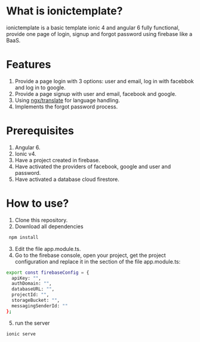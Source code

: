 # What is ionictemplate?

ionictemplate is a basic template ionic 4 and angular 6 fully functional, provide one page of login, signup and forgot password using firebase like a BaaS.

# Features

1. Provide a page login with 3 options: user and email, log in with facebbok and log in to google.
2. Provide a page signup with user and email, facebook and google.
3. Using [ngx/translate](https://github.com/ngx-translate/core) for language handling.
4. Implements the forgot password process.

# Prerequisites

1. Angular 6.
2. Ionic v4.
3. Have a project created in firebase.
4. Have activated the providers of facebook, google and user and password.
5. Have activated a database cloud firestore.

# How to use?

1. Clone this repository.
2. Download all dependencies

```bash
 npm install
```
3. Edit the file app.module.ts.
4. Go to the firebase console, open your project, get the project configuration and replace it in the section of the file app.module.ts:

```bash
export const firebaseConfig = {
  apiKey: "",
  authDomain: "",
  databaseURL: "",
  projectId: "",
  storageBucket: "",
  messagingSenderId: ""
};
```

5. run the server
```bash
ionic serve
```

